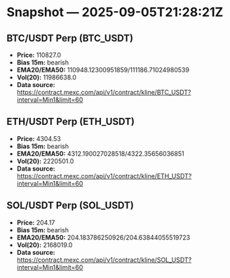 # Snapshot — 2025-09-05T21:28:21Z

## BTC/USDT Perp (BTC_USDT)
- **Price:** 110827.0
- **Bias 15m:** bearish
- **EMA20/EMA50:** 110948.12300951859/111186.71024980539
- **Vol(20):** 11986638.0
- **Data source:** https://contract.mexc.com/api/v1/contract/kline/BTC_USDT?interval=Min1&limit=60

## ETH/USDT Perp (ETH_USDT)
- **Price:** 4304.53
- **Bias 15m:** bearish
- **EMA20/EMA50:** 4312.190027028518/4322.35656036851
- **Vol(20):** 2220501.0
- **Data source:** https://contract.mexc.com/api/v1/contract/kline/ETH_USDT?interval=Min1&limit=60

## SOL/USDT Perp (SOL_USDT)
- **Price:** 204.17
- **Bias 15m:** bearish
- **EMA20/EMA50:** 204.183786250926/204.63844055519723
- **Vol(20):** 2168019.0
- **Data source:** https://contract.mexc.com/api/v1/contract/kline/SOL_USDT?interval=Min1&limit=60
